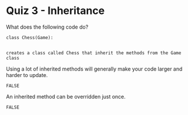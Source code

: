 # Quiz 3 - Inheritance

What does the following code do?
 
    class Chess(Game): 


    creates a class called Chess that inherit the methods from the Game class

Using a lot of inherited methods will generally make your code larger and harder to update.

    FALSE

An inherited method can be overridden just once.

    FALSE


